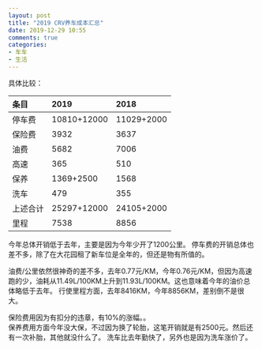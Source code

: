 ```yaml
---
layout: post
title: "2019 CRV养车成本汇总"
date: 2019-12-29 10:55
comments: true
categories:
- 车车
- 生活
---
```


<!-- 2018年的养车成本和2017年的竟然差不多。 -->

具体比较：

| 条目     | 2019     |2018     |
| :------------- | :------------- |:------------- |
|   停车费     |   10810+12000     | 11029+2000
|   保险费     |   3932     |  3637  
|   油费     |     5682   |   7006
|   高速     |     365   |   510
|   保养     |     1369+2500   |  1568  
|   洗车     |     479   |   355
|   上述合计     |  25297+12000  |      24105+2000  
|   里程     |      7538       |    8856

今年总体开销低于去年，主要是因为今年少开了1200公里。
停车费的开销总体也差不多，除了在大花园租了新车位是全年的，但还是物有所值的。

油费/公里依然很神奇的差不多，去年0.77元/KM，今年0.76元/KM，但因为高速跑的少，油耗从11.49L/100KM上升到11.93L/100KM。这也意味着今年的油价总体略低于去年。
行使里程方面，去年8416KM，今年8856KM，差别倒不是很大。

保险费用因为有扣分的违章，有10%的涨幅。。  
保养费用方面今年没大保，不过因为换了轮胎，这笔开销就是有2500元。然后还有一次补胎，其他就没什么了。
洗车比去年勤快了，另外也是因为洗车涨价了。


